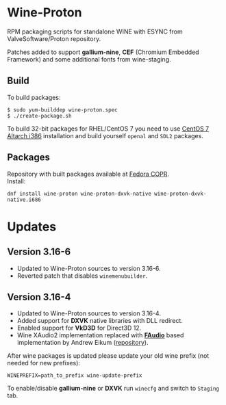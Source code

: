 # Wine-Proton
RPM packaging scripts for standalone WINE with ESYNC from ValveSoftware/Proton repository.
  
Patches added to support **gallium-nine**, **CEF** (Chromium Embedded Framework) and some additional fonts from wine-staging.
  
## Build
To build packages:
```shell
$ sudo yum-builddep wine-proton.spec
$ ./create-package.sh
```
  
To build 32-bit packages for RHEL/CentOS 7 you need to use [CentOS 7 Altarch i386](http://mirror.centos.org/altarch/7/isos/i386/) installation and build yourself `openal` and `SDL2` packages.

## Packages
Repository with built packages available at [Fedora COPR](https://copr.fedorainfracloud.org/coprs/leonmaxx/wine-proton/).  
Install:
```shell
dnf install wine-proton wine-proton-dxvk-native wine-proton-dxvk-native.i686
```

# Updates
## Version 3.16-6
- Updated to Wine-Proton sources to version 3.16-6.
- Reverted patch that disables `winemenubuilder`.
## Version 3.16-4
- Updated to Wine-Proton sources to version 3.16-4.
- Added support for **DXVK** native libraries with DLL redirect.
- Enabled support for **VkD3D** for Direct3D 12.
- Wine XAudio2 implementation replaced with **[FAudio](https://github.com/FNA-XNA/FAudio)** based implementation by Andrew Eikum ([repository](https://github.com/aeikum/wine/tree/faudio-fixups)).

After wine packages is updated please update your old wine prefix (not needed for new prefixes):
```
WINEPREFIX=path_to_prefix wine-update-prefix
```
  
To enable/disable **gallium-nine** or **DXVK** run `winecfg` and switch to `Staging` tab.
